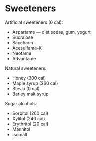 # Sweeteners

Artificial sweeteners (0 cal):
* Aspartame — diet sodas, gum, yogurt
* Sucralose
* Saccharin
* Acesulfame-K
* Neotame
* Advantame

Natural sweeteners:
* Honey (300 cal)
* Maple syrup (260 cal)
* Stevia (0 cal)
* Barley malt syrup

Sugar alcohols:
* Sorbitol (260 cal)
* Xylitol (240 cal)
* Erythritol (20 cal)
* Mannitol
* Isomalt
